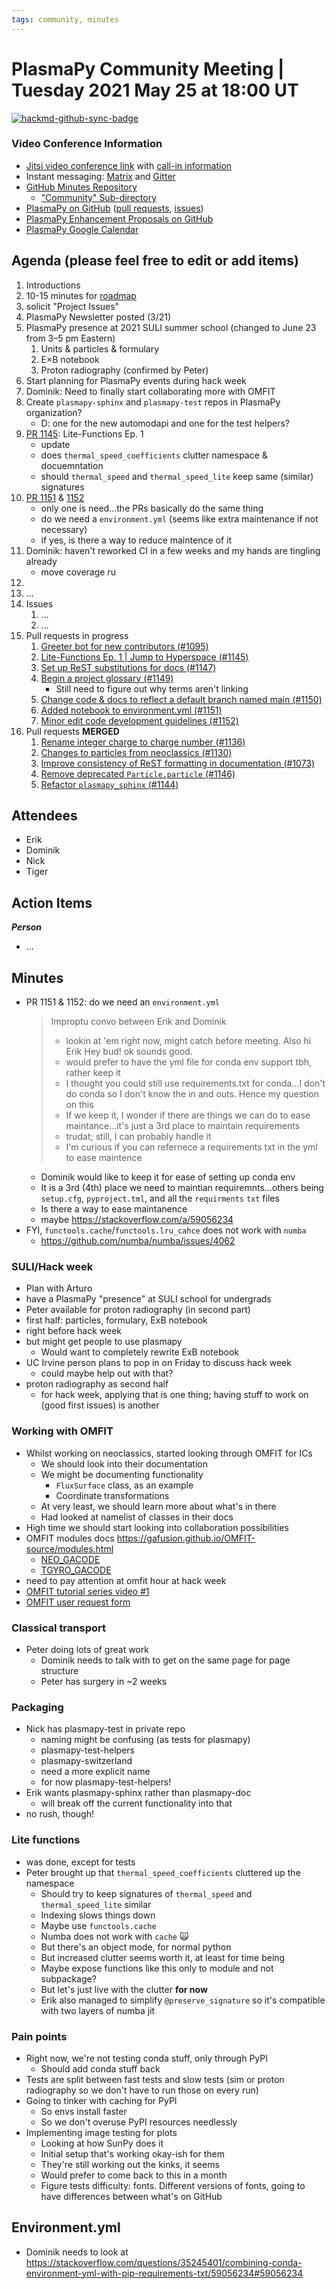 ```yaml
---
tags: community, minutes
---
```


# PlasmaPy Community Meeting | Tuesday 2021 May 25 at 18:00 UT

[![hackmd-github-sync-badge](https://hackmd.io/Z1fGZ0_fQX6d78Kin3sAug/badge)](https://hackmd.io/Z1fGZ0_fQX6d78Kin3sAug)


### Video Conference Information
* [Jitsi video conference link](https://meet.jit.si/plasmapy) with [call-in information](https://meet.jit.si/static/dialInInfo.html?room=plasmapy) 
* Instant messaging: [Matrix](https://app.element.io/#/room/#plasmapy:openastronomy.org) and [Gitter](https://gitter.im/PlasmaPy/Lobby)
* [GitHub Minutes Repository](https://github.com/PlasmaPy/plasmapy-project/tree/master/minutes)
    * ["Community" Sub-directory](https://github.com/PlasmaPy/plasmapy-project/tree/master/minutes/_community)
* [PlasmaPy on GitHub](https://github.com/PlasmaPy/plasmapy) ([pull requests](https://github.com/PlasmaPy/plasmapy/pulls), [issues](https://github.com/PlasmaPy/plasmapy/issues))
* [PlasmaPy Enhancement Proposals on GitHub](https://github.com/PlasmaPy/PlasmaPy-PLEPs) 
* [PlasmaPy Google Calendar](https://calendar.google.com/calendar?cid=bzVsb3ZkcW0zaWxsam00ZTlrMDd2cmw5bWdAZ3JvdXAuY2FsZW5kYXIuZ29vZ2xlLmNvbQ)

## Agenda (please feel free to edit or add items)

1. Introductions
2. 10-15 minutes for [roadmap](https://hackmd.io/@plasmapy)
3. solicit "Project Issues"
4. PlasmaPy Newsletter posted (3/21)
5. PlasmaPy presence at 2021 SULI summer school (changed to June 23 from 3–5 pm Eastern)
    1. Units & particles & formulary
    2. E×B notebook
    3. Proton radiography (confirmed by Peter)
6. Start planning for PlasmaPy events during hack week
7. Dominik: Need to finally start collaborating more with OMFIT
9. Create `plasmapy-sphinx` and `plasmapy-test` repos in PlasmaPy organization?
    * D: one for the new automodapi and one for the test helpers?
10. [PR 1145](https://github.com/PlasmaPy/PlasmaPy/pull/1145): Lite-Functions Ep. 1
    * update
    * does `thermal_speed_coefficients` clutter namespace & docuemntation
    * should `thermal_speed` and `thermal_speed_lite` keep same (similar) signatures
11. [PR 1151](https://github.com/PlasmaPy/PlasmaPy/pull/1151) & [1152](https://github.com/PlasmaPy/PlasmaPy/pull/1152)
    * only one is need...the PRs basically do the same thing
    * do we need a `environment.yml` (seems like extra maintenance if not necessary)
    * if yes, is there a way to reduce maintence of it
12. Dominik: haven't reworked CI in a few weeks and my hands are tingling already
    * move coverage ru
14. 
15. ...
16. Issues
    1. ...
    2. ...
17. Pull requests in progress 
    1. [Greeter bot for new contributors (#1095)](https://github.com/PlasmaPy/PlasmaPy/pull/1095)
    2. [Lite-Functions Ep. 1 | Jump to Hyperspace (#1145)](https://github.com/PlasmaPy/PlasmaPy/pull/1145)
    3. [Set up ReST substitutions for docs (#1147)](https://github.com/PlasmaPy/PlasmaPy/pull/1147)
    4. [Begin a project glossary (#1149)](https://github.com/PlasmaPy/PlasmaPy/pull/1149)
        - Still need to figure out why terms aren't linking
    5. [Change code & docs to reflect a default branch named main (#1150)](https://github.com/PlasmaPy/PlasmaPy/pull/1150)
    6. [Added notebook to environment.yml (#1151)](https://github.com/PlasmaPy/PlasmaPy/pull/1151)
    7. [Minor edit code development guidelines (#1152)](https://github.com/PlasmaPy/PlasmaPy/pull/1152)
18. Pull requests **MERGED**
    1. [Rename integer charge to charge number (#1136)](https://github.com/PlasmaPy/PlasmaPy/pull/1136)
    2. [Changes to particles from neoclassics (#1130)](https://github.com/PlasmaPy/PlasmaPy/pull/1130)
    3. [Improve consistency of ReST formatting in documentation (#1073)](https://github.com/PlasmaPy/PlasmaPy/pull/1073)
    4. [Remove deprecated `Particle.particle` (#1146)](https://github.com/PlasmaPy/PlasmaPy/pull/1146)
    5. [Refactor `plasmapy_sphinx` (#1144)](https://github.com/PlasmaPy/PlasmaPy/pull/1144)
    
## Attendees

* Erik
* Dominik
* Nick
* Tiger

## Action Items

***Person***
* ...

## Minutes

* PR 1151 & 1152: do we need an `environment.yml`
    > Improptu convo between Erik and Dominik
    > * lookin at 'em right now, might catch before meeting. Also hi Erik  Hey bud! ok sounds good.
    > * would prefer to have the yml file for conda env support tbh, rather keep it 
    > * I thought you could still use requirements.txt for conda...I don't do conda so I don't know the in and outs.  Hence my question on this
    > * If we keep it, I wonder if there are things we can do to ease maintance...it's just a 3rd place to maintain requirements
    > * trudat; still, I can probably handle it
    > * I'm curious if you can refernece a requirements txt in the yml to ease maintence 
    * Dominik would like to keep it for ease of setting up conda env
    * It is a 3rd (4th) place we need to maintian requiremnts...others being `setup.cfg`, `pyproject.tml`, and all the `requirments` `txt` files
    * Is there a way to ease maintanence
    * maybe <https://stackoverflow.com/a/59056234>
* FYI, `functools.cache`/`functools.lru_cahce` does not work with `numba`
    * https://github.com/numba/numba/issues/4062

### SULI/Hack week

* Plan with Arturo
* have a PlasmaPy "presence" at SULI school for undergrads
* Peter available for proton radiography (in second part)
* first half: particles, formulary, ExB notebook
* right before hack week
* but might get people to use plasmapy
    * Would want to completely rewrite ExB notebook
* UC Irvine person plans to pop in on Friday to discuss hack week
    * could maybe help out with that?
* proton radiography as second half
    * for hack week, applying that is one thing; having stuff to work on (good first issues) is another

### Working with OMFIT

* Whilst working on neoclassics, started looking through OMFIT for ICs 
    * We should look into their documentation
    * We might be documenting functionality
        * `FluxSurface` class, as an example
        * Coordinate transformations
    * At very least, we should learn more about what's in there
    * Had looked at namelist of classes in their docs
* High time we should start looking into collaboration possibilities
* OMFIT modules docs <https://gafusion.github.io/OMFIT-source/modules.html>
    * [NEO_GACODE](https://gafusion.github.io/OMFIT-source/modules/mod_NEO_GACODE.html#mod-neo-gacode)
    * [TGYRO_GACODE](https://gafusion.github.io/OMFIT-source/modules/mod_TGYRO_GACODE.html#mod-tgyro-gacode)
* need to pay attention at omfit hour at hack week
* [OMFIT tutorial series video #1](https://www.youtube.com/watch?v=IrB9l2zExZg)
* [OMFIT user request form](https://form.omfit.io/)

### Classical transport

* Peter doing lots of great work
    * Dominik needs to talk with to get on the same page for page structure
    * Peter has surgery in ~2 weeks

### Packaging

* Nick has plasmapy-test in private repo
    * naming might be confusing (as tests for plasmapy)
    * plasmapy-test-helpers
    * plasmapy-switzerland
    * need a more explicit name
    * for now plasmapy-test-helpers!
* Erik wants plasmapy-sphinx rather than plasmapy-doc
    * will break off the current functionality into that
 * no rush, though!


### Lite functions

* was done, except for tests
* Peter brought up that `thermal_speed_coefficients` cluttered up the namespace
    * Should try to keep signatures of `thermal_speed` and `thermal_speed_lite` similar
    * Indexing slows things down
    * Maybe use `functools.cache`
    * Numba does not work with `cache` 🙀
    * But there's an object mode, for normal python
    * But increased clutter seems worth it, at least for time being
    * Maybe expose functions like this only to module and not subpackage?
    * But let's just live with the clutter **for now**
    * Erik also managed to simplify `@preserve_signature` so it's compatible with two layers of numba jit

### Pain points

* Right now, we're not testing conda stuff, only through PyPI
    * Should add conda stuff back 
* Tests are split between fast tests and slow tests (sim or proton radiography so we don't have to run those on every run)
* Going to tinker with caching for PyPI
    * So envs install faster
    * So we don't overuse PyPI resources needlessly
* Implementing image testing for plots
    * Looking at how SunPy does it
    * Initial setup that's working okay-ish for them
    * They're still working out the kinks, it seems
    * Would prefer to come back to this in a month
    * Figure tests difficulty: fonts.  Different versions of fonts, going to have differences between what's on GitHub

## Environment.yml

* Dominik needs to look at https://stackoverflow.com/questions/35245401/combining-conda-environment-yml-with-pip-requirements-txt/59056234#59056234